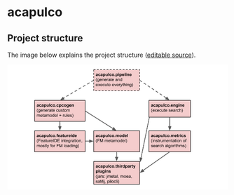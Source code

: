 # acapulco

## Project structure 

The image below explains the project structure ([editable source](https://docs.google.com/presentation/d/1zrxTfQnYK6VBkblaSKF1hr0gAGKRlGz8-E12-qcwU3g/edit#slide=id.p)).

<img src="acapulco_structure.png" alt="drawing" width="600"/>
